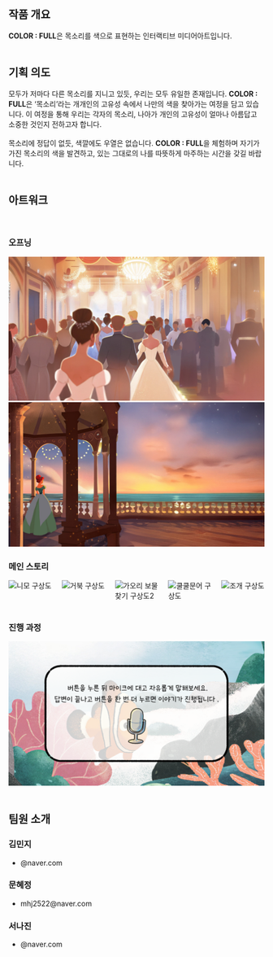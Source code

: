<!-- Using HTML to center the abstract -->
<div class="columns is-centered has-text-centered">
  <div class="column is-four-fifths">
    <h2>작품 개요</h2>
    <div class="content has-text-justified">
      <strong>COLOR : FULL</strong>은 목소리를 색으로 표현하는 인터랙티브 미디어아트입니다.
    </div>
  </div>
</div>
<br>
<div class="columns is-centered has-text-centered">
  <div class="column is-four-fifths">
    <h2>기획 의도</h2>
    <div class="content has-text-justified">
      모두가 저마다 다른 목소리를 지니고 있듯, 우리는 모두 유일한 존재입니다. <strong>COLOR : FULL</strong>은 ‘목소리’라는 개개인의 고유성 속에서 나만의 색을 찾아가는 여정을 담고 있습니다. 이 여정을 통해 우리는 각자의 목소리, 나아가 개인의 고유성이 얼마나 아름답고 소중한 것인지 전하고자 합니다. <br><br>
목소리에 정답이 없듯, 색깔에도 우열은 없습니다. <strong>COLOR : FULL</strong>을 체험하며 자기가 가진 목소리의 색을 발견하고, 있는 그대로의 나를 따뜻하게 마주하는 시간을 갖길 바랍니다.
    </div>
  </div>
</div>
<br>

## 아트워크 
<div class="image-row">
  <br>
  <h3>오프닝</h3>
  <img src="images/Opening2.jpg" alt="Opening2">
  <img src="images/Opening4.jpg" alt="Opening4">
  <br>
  <h3>메인 스토리</h3>
  <div style="display: flex; gap: 20px;">
  <img src="니모 구상도.png" alt="니모 구상도" style="width: 200px;" />
  <img src="거북 구상도.png" alt="거북 구상도" style="width: 200px;" />
  <img src="가오리 보물찾기 구상도2.png" alt="가오리 보물찾기 구상도2" style="width: 200px;" />
  <img src="쿨쿨문어 구상도.png" alt="쿨쿨문어 구상도" style="width: 200px;" />
  <img src="조개 구상도.png" alt="조개 구상도" style="width: 200px;" />
</div>

  <br>
  <h3>진행 과정</h3>
  <img src="images/test.png" alt="test">
</div>

<br>

## 팀원 소개
  <div class="content has-text-justified">
      <section>
    <div class="team-list">
      <div class="team-member">
        <h3>김민지</h3>
        <ul>
          <li>@naver.com</a></li>
        </ul>
      </div>
      <div class="team-member">
        <h3>문혜정</h3>
        <ul>
          <li>mhj2522@naver.com</a></li>
        </ul>
      </div>
      <div class="team-member">
        <h3>서나진</h3>
        <ul>
          <li>@naver.com</a></li>
        </ul>
      </div>
    </div>
  </section>
  </div>

</code></pre>

